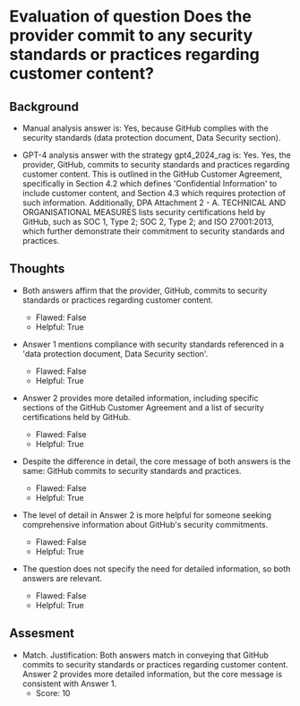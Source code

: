 # Evaluation of question Does the provider commit to any security standards or practices regarding customer content?
## Background
- Manual analysis answer is: Yes, because GitHub complies with the security standards (data protection document, Data Security section).

- GPT-4 analysis answer with the strategy gpt4_2024_rag is: Yes. Yes, the provider, GitHub, commits to security standards and practices regarding customer content. This is outlined in the GitHub Customer Agreement, specifically in Section 4.2 which defines 'Confidential Information' to include customer content, and Section 4.3 which requires protection of such information. Additionally, DPA Attachment 2 - A. TECHNICAL AND ORGANISATIONAL MEASURES lists security certifications held by GitHub, such as SOC 1, Type 2; SOC 2, Type 2; and ISO 27001:2013, which further demonstrate their commitment to security standards and practices.
## Thoughts
- Both answers affirm that the provider, GitHub, commits to security standards or practices regarding customer content.
  - Flawed: False
  - Helpful: True

- Answer 1 mentions compliance with security standards referenced in a 'data protection document, Data Security section'.
  - Flawed: False
  - Helpful: True

- Answer 2 provides more detailed information, including specific sections of the GitHub Customer Agreement and a list of security certifications held by GitHub.
  - Flawed: False
  - Helpful: True

- Despite the difference in detail, the core message of both answers is the same: GitHub commits to security standards and practices.
  - Flawed: False
  - Helpful: True

- The level of detail in Answer 2 is more helpful for someone seeking comprehensive information about GitHub's security commitments.
  - Flawed: False
  - Helpful: True

- The question does not specify the need for detailed information, so both answers are relevant.
  - Flawed: False
  - Helpful: True

## Assesment
- Match. Justification: Both answers match in conveying that GitHub commits to security standards or practices regarding customer content. Answer 2 provides more detailed information, but the core message is consistent with Answer 1.
  - Score: 10


